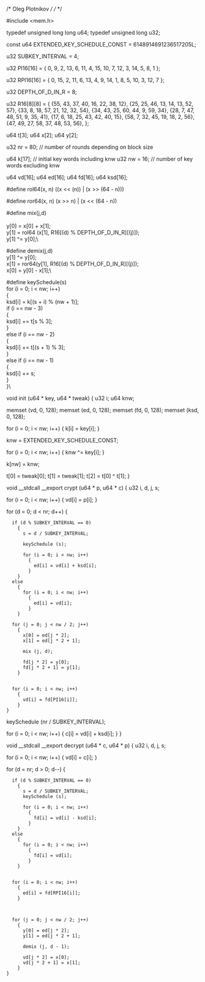 

/*                      Oleg Plotnikov                                      */
/*                                                                                 */


#include <mem.h>

typedef unsigned long long u64;
typedef unsigned long u32;

const u64 EXTENDED_KEY_SCHEDULE_CONST = 6148914691236517205L;

u32 SUBKEY_INTERVAL = 4;

u32 PI16[16] = { 0, 9, 2, 13, 6, 11, 4, 15, 10, 7, 12, 3, 14, 5, 8, 1 };

u32 RPI16[16] = { 0, 15, 2, 11, 6, 13, 4, 9, 14, 1, 8, 5, 10, 3, 12, 7 };

u32 DEPTH_OF_D_IN_R = 8;

u32 R16[8][8] = {
  {55, 43, 37, 40, 16, 22, 38, 12},
  {25, 25, 46, 13, 14, 13, 52, 57},
  {33, 8, 18, 57, 21, 12, 32, 54},
  {34, 43, 25, 60, 44, 9, 59, 34},
  {28, 7, 47, 48, 51, 9, 35, 41},
  {17, 6, 18, 25, 43, 42, 40, 15},
  {58, 7, 32, 45, 19, 18, 2, 56},
  {47, 49, 27, 58, 37, 48, 53, 56},
};


u64 t[3];
u64 x[2];
u64 y[2];

u32 nr = 80;                    // number of rounds depending on block size

u64 k[17];                      // initial key words including knw
u32 nw = 16;                    // number of key words excluding knw

u64 vd[16];
u64 ed[16];
u64 fd[16];
u64 ksd[16];

#define rol64(x, n)    ((x << (n)) | (x >> (64 - n)))

#define ror64(x, n)    (x >> n) | (x << (64 - n))

#define mix(j,d)\
\
  y[0] = x[0] + x[1];\
  y[1] = rol64 (x[1], R16[(d) % DEPTH_OF_D_IN_R][(j)]);\
  y[1] ^= y[0];\

#define demix(j,d)\
   y[1] ^= y[0];\
   x[1]  = ror64(y[1], R16[(d) % DEPTH_OF_D_IN_R][(j)]);\
   x[0]  = y[0] - x[1];\

#define keySchedule(s)\
  for (i = 0; i < nw; i++)\
   {\
      ksd[i] = k[(s + i) % (nw + 1)];\
      if (i == nw - 3)\
      {\
         ksd[i] += t[s % 3];\
      }\
      else if (i == nw - 2) \
      {\
         ksd[i] += t[(s + 1) % 3];\
      }\
      else if (i == nw - 1)\
      {\
         ksd[i] += s;\
      }\
   }\


void
init (u64 * key, u64 * tweak)
{
  u32 i;
  u64 knw;

  memset (vd, 0, 128);
  memset (ed, 0, 128);
  memset (fd, 0, 128);
  memset (ksd, 0, 128);

  for (i = 0; i < nw; i++)
    {
      k[i] = key[i];
    }

  knw = EXTENDED_KEY_SCHEDULE_CONST;

  for (i = 0; i < nw; i++)
    {
      knw ^= key[i];
    }

  k[nw] = knw;

  t[0] = tweak[0];
  t[1] = tweak[1];
  t[2] = t[0] ^ t[1];
}

void __stdcall __export
crypt (u64 * p, u64 * c)
{
  u32 i, d, j, s;


  for (i = 0; i < nw; i++)
    {
      vd[i] = p[i];
    }

  for (d = 0; d < nr; d++)
    {

      if (d % SUBKEY_INTERVAL == 0)
        {
          s = d / SUBKEY_INTERVAL;

          keySchedule (s);

          for (i = 0; i < nw; i++)
            {
              ed[i] = vd[i] + ksd[i];
            }
        }
      else
        {
          for (i = 0; i < nw; i++)
            {
              ed[i] = vd[i];
            }
        }

      for (j = 0; j < nw / 2; j++)
        {
          x[0] = ed[j * 2];
          x[1] = ed[j * 2 + 1];

          mix (j, d);

          fd[j * 2] = y[0];
          fd[j * 2 + 1] = y[1];
        }


      for (i = 0; i < nw; i++)
        {
          vd[i] = fd[PI16[i]];
        }
    }

  keySchedule (nr / SUBKEY_INTERVAL);

  for (i = 0; i < nw; i++)
    {
      c[i] = vd[i] + ksd[i];
    }
}

void __stdcall __export
decrypt (u64 * c, u64 * p)
{
  u32 i, d, j, s;


  for (i = 0; i < nw; i++)
    {
      vd[i] = c[i];
    }

  for (d = nr; d > 0; d--)
    {

      if (d % SUBKEY_INTERVAL == 0)
        {
          s = d / SUBKEY_INTERVAL;
          keySchedule (s);

          for (i = 0; i < nw; i++)
            {
              fd[i] = vd[i] - ksd[i];
            }
        }
      else
        {
          for (i = 0; i < nw; i++)
            {
              fd[i] = vd[i];
            }
        }


      for (i = 0; i < nw; i++)
        {
          ed[i] = fd[RPI16[i]];
        }



      for (j = 0; j < nw / 2; j++)
        {
          y[0] = ed[j * 2];
          y[1] = ed[j * 2 + 1];

          demix (j, d - 1);

          vd[j * 2] = x[0];
          vd[j * 2 + 1] = x[1];
        }
    }
